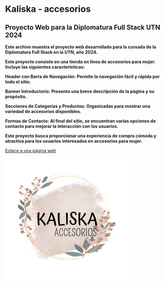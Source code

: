 # Kaliska - accesorios

## Proyecto Web para la Diplomatura Full Stack UTN 2024


**Este archivo muestra el proyecto web desarrollado para la cursada de la Diplomatura Full Stack en la UTN, año 2024.**

**Este proyecto consiste en una tienda en línea de accesorios para mujer. Incluye las siguientes características:**

**Header con Barra de Navegación: Permite la navegación fácil y rápida por todo el sitio.**

**Banner Introductorio: Presenta una breve descripción de la página y su propósito.**

**Secciones de Categorías y Productos: Organizadas para mostrar una variedad de accesorios disponibles.**

**Formas de Contacto: Al final del sitio, se encuentran varias opciones de contacto para mejorar la interacción con los usuarios.**

**Este proyecto busca proporcionar una experiencia de compra cómoda y atractiva para los usuarios interesados en accesorios para mujer.**


[Enlace a una página web](https://kalisca-accesorios.vercel.app/)

![Imagen de ejemplo](./assets/images/Kaliscalogo.png)
